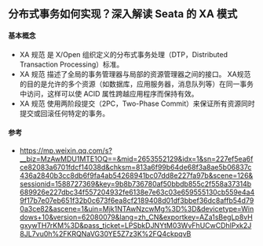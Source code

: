 ## 分布式事务如何实现？深入解读 Seata 的 XA 模式

####  基本概念

* XA 规范 是 X/Open 组织定义的分布式事务处理（DTP，Distributed Transaction Processing）标准。
* XA 规范 描述了全局的事务管理器与局部的资源管理器之间的接口。 XA规范 的目的是允许的多个资源（如数据库，应用服务器，消息队列等）在同一事务中访问，这样可以使 ACID 属性跨越应用程序而保持有效。
* XA 规范 使用两阶段提交（2PC，Two-Phase Commit）来保证所有资源同时提交或回滚任何特定的事务。























####  参考

* https://mp.weixin.qq.com/s?__biz=MzAwMDU1MTE1OQ==&mid=2653552129&idx=1&sn=227ef5ea6fce82083a6701fdcf14038d&chksm=813a6f99b64de68f3a8ae5b06837c436a2840b3cc8db6f9fa4ab54268941bc07dd8e227fa97b&scene=126&sessionid=1588727369&key=9b8b736780af50bbdb855c2f558a37314b689926e227dbc34f557204932fe6138e7e63c03e659555130cb559e4a49f17b7e07eb651f32b0c673f6ea8cf2189408d01df3bbef36dc8affb54d790a3ce82&ascene=1&uin=Mjk1NTAwNzcwMg%3D%3D&devicetype=Windows+10&version=62080079&lang=zh_CN&exportkey=AZa1sBegLp8vHgxywTH7rKM%3D&pass_ticket=LPSbkDJNYtM03WvFhUCwCDhlPxk2J8JL7vu0h%2FKRQNaVG30YE5Z7z3K%2FQ4ckpqvB